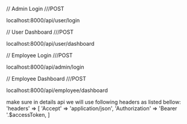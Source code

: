 // Admin Login   ///POST

localhost:8000/api/user/login

// User Dashboard  ///POST

localhost:8000/api/user/dashboard

// Employee Login   ///POST

localhost:8000/api/admin/login

// Employee Dashboard  ///POST

localhost:8000/api/employee/dashboard

make sure in details api we will use following headers as listed bellow:
'headers' => [
    'Accept' => 'application/json',
    'Authorization' => 'Bearer '.$accessToken,
]
